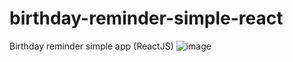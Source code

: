 # birthday-reminder-simple-react
Birthday reminder simple app (ReactJS)
![image](https://user-images.githubusercontent.com/42185328/113606767-1e4fdd80-9651-11eb-906e-890f12d9cce7.png)
